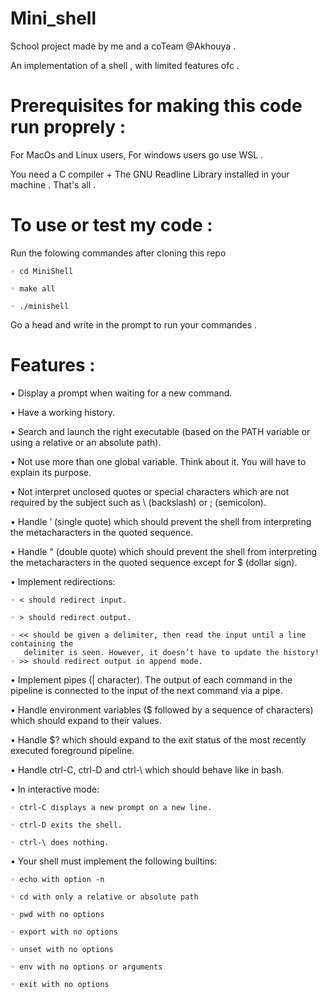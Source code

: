 # Mini_shell #

School project made by me and a coTeam @Akhouya . 

An implementation of a shell , with limited features ofc .
# Prerequisites for making this code run proprely :
For MacOs and Linux users, For windows users go use WSL .

You need a C compiler + The GNU Readline Library installed in your machine . That's all .
# To use or test my code :
Run the folowing commandes after cloning this repo 

    ◦ cd MiniShell
    
    ◦ make all 
    
    ◦ ./minishell
    
 Go a head and write in the prompt to run your commandes .
 
# Features :
• Display a prompt when waiting for a new command.

• Have a working history.

• Search and launch the right executable (based on the PATH variable or using a
relative or an absolute path).

• Not use more than one global variable. Think about it. You will have to explain
its purpose.

• Not interpret unclosed quotes or special characters which are not required by the
subject such as \ (backslash) or ; (semicolon).

• Handle ’ (single quote) which should prevent the shell from interpreting the metacharacters in the quoted sequence.

• Handle " (double quote) which should prevent the shell from interpreting the metacharacters in the quoted sequence except for $ (dollar sign).

• Implement redirections:

    ◦ < should redirect input.
    
    ◦ > should redirect output.
    
    ◦ << should be given a delimiter, then read the input until a line containing the
       delimiter is seen. However, it doesn’t have to update the history!
    ◦ >> should redirect output in append mode.
    
• Implement pipes (| character). The output of each command in the pipeline is
connected to the input of the next command via a pipe.

• Handle environment variables ($ followed by a sequence of characters) which
should expand to their values.

• Handle $? which should expand to the exit status of the most recently executed
foreground pipeline.

• Handle ctrl-C, ctrl-D and ctrl-\ which should behave like in bash.

• In interactive mode:

    ◦ ctrl-C displays a new prompt on a new line.
    
    ◦ ctrl-D exits the shell.
    
    ◦ ctrl-\ does nothing.
    
• Your shell must implement the following builtins:

    ◦ echo with option -n
    
    ◦ cd with only a relative or absolute path
    
    ◦ pwd with no options
    
    ◦ export with no options
    
    ◦ unset with no options
    
    ◦ env with no options or arguments
    
    ◦ exit with no options
    
